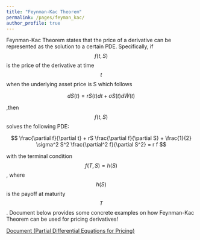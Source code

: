 ```yaml
---
title: "Feynman-Kac Theorem"
permalink: /pages/feyman_kac/
author_profile: true
---
```


Feynman-Kac Theorem states that the price of a derivative can be represented as the solution to a certain PDE. Specifically, if $$f(t, S)$$ is the price of the derivative
at time $$t$$ when the underlying asset price is S which follows 

$$
dS(t) = rS(t)dt + σS(t)d \tilde{W}(t)
$$

,then $$f(t,S)$$ solves the following PDE:

$$
 \frac{\partial f}{\partial t} + rS \frac{\partial f}{\partial S} + \frac{1}{2} \sigma^2 S^2 \frac{\partial^2 f}{\partial S^2} = r f
 $$
 
with the terminal condition $$f(T, S) = h(S)$$, where $$h(S)$$ is the payoff at maturity $$T$$. Document below provides some concrete examples on how Feynman-Kac Theorem can be used for pricing derivatives!

[Document (Partial Differential Equations for Pricing)](https://sinabaghal.github.io/files/notes/Feynman_Kac.pdf)
